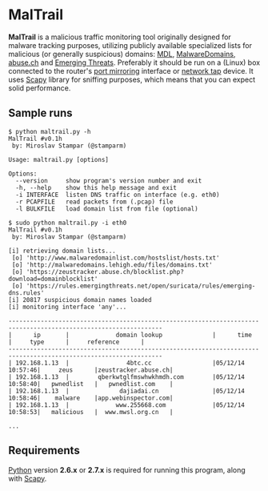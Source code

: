 MalTrail
============

**MalTrail** is a malicious traffic monitoring tool originally designed for malware tracking purposes, utilizing publicly available specialized lists for malicious (or generally suspicious) domains: [MDL](http://www.malwaredomainlist.com/hostslist/hosts.txt), [MalwareDomains](http://malwaredomains.lehigh.edu/files/domains.txt), [abuse.ch](https://zeustracker.abuse.ch/blocklist.php?download=domainblocklist) and [Emerging Threats](https://rules.emergingthreats.net/open/suricata/rules/emerging-dns.rules). Preferably it should be run on a (Linux) box connected to the router's [port mirroring](http://en.wikipedia.org/wiki/Port_mirroring) interface or [network tap](http://en.wikipedia.org/wiki/Network_tap) device. It uses [Scapy](http://www.secdev.org/projects/scapy/) library for sniffing purposes, which means that you can expect solid performance.

Sample runs
----

```
$ python maltrail.py -h
MalTrail #v0.1h
 by: Miroslav Stampar (@stamparm)

Usage: maltrail.py [options]

Options:
  --version     show program's version number and exit
  -h, --help    show this help message and exit
  -i INTERFACE  listen DNS traffic on interface (e.g. eth0)
  -r PCAPFILE   read packets from (.pcap) file
  -l BULKFILE   load domain list from file (optional)
```

```
$ sudo python maltrail.py -i eth0
MalTrail #v0.1h
 by: Miroslav Stampar (@stamparm)

[i] retrieving domain lists...
 [o] 'http://www.malwaredomainlist.com/hostslist/hosts.txt'
 [o] 'http://malwaredomains.lehigh.edu/files/domains.txt'
 [o] 'https://zeustracker.abuse.ch/blocklist.php?download=domainblocklist'
 [o] 'https://rules.emergingthreats.net/open/suricata/rules/emerging-dns.rules'
[i] 20817 suspicious domain names loaded
[i] monitoring interface 'any'...

-----------------------------------------------------------------------------------------------------------------
|      ip       |             domain lookup              |      time       |     type      |     reference      |
-----------------------------------------------------------------------------------------------------------------
| 192.168.1.13  |                4btc.cc                 |05/12/14 10:57:46|     zeus      |zeustracker.abuse.ch|
| 192.168.1.13  |        qberkwtglfmswhwkhmdh.com        |05/12/14 10:58:40|   pwnedlist   |   pwnedlist.com    |
| 192.168.1.13  |              dajiadai.cn               |05/12/14 10:58:46|    malware    |app.webinspector.com|
| 192.168.1.13  |             www.255668.com             |05/12/14 10:58:53|   malicious   |  www.mwsl.org.cn   |

...
```

Requirements
----

[Python](http://www.python.org/download/) version **2.6.x** or **2.7.x** is required for running this program, along with [Scapy](http://www.secdev.org/projects/scapy/).
